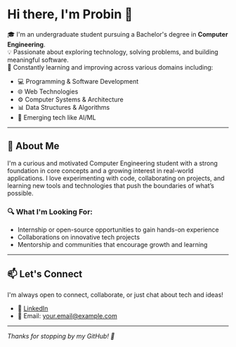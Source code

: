 # Hi there, I'm Probin 👋

🎓 I'm an undergraduate student pursuing a Bachelor's degree in **Computer Engineering**.  
💡 Passionate about exploring technology, solving problems, and building meaningful software.  
🔧 Constantly learning and improving across various domains including:

- 💻 Programming & Software Development  
- 🌐 Web Technologies  
- ⚙️ Computer Systems & Architecture  
- 📊 Data Structures & Algorithms  
- 🤖 Emerging tech like AI/ML  

---

## 🚀 About Me

I'm a curious and motivated Computer Engineering student with a strong foundation in core concepts and a growing interest in real-world applications. I love experimenting with code, collaborating on projects, and learning new tools and technologies that push the boundaries of what’s possible.

### 🔍 What I'm Looking For:
- Internship or open-source opportunities to gain hands-on experience  
- Collaborations on innovative tech projects  
- Mentorship and communities that encourage growth and learning  

---

## 📫 Let's Connect

I'm always open to connect, collaborate, or just chat about tech and ideas!

- 🔗 [LinkedIn](https://www.linkedin.com/in/yourprofile)  
- 📧 Email: your.email@example.com

---

*Thanks for stopping by my GitHub! 🌟*
